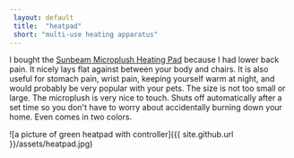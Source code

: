 ```yaml
---  
 layout: default
 title:  "heatpad"
 short: "multi-use heating apparatus"
---
```

I bought the [Sunbeam Microplush Heating Pad](http://amzn.to/2dSUkat) because I had lower back pain. It nicely lays flat against between your body and chairs. It is also useful for stomach pain, wrist pain, keeping yourself warm at night, and would probably be very popular with your pets. The size is not too small or large. The microplush is very nice to touch. Shuts off automatically after a set time so you don't have to worry about accidentally burning down your home. Even comes in two colors.

![a picture of green heatpad with controller]({{ site.github.url }}/assets/heatpad.jpg)
